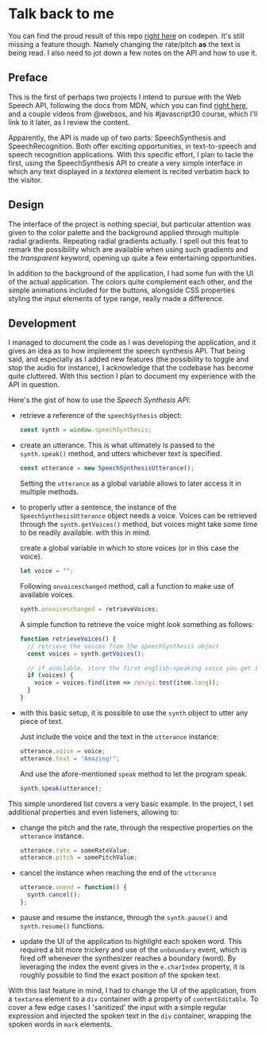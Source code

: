 # Talk back to me

You can find the proud result of this repo [right here](https://codepen.io/borntofrappe/pen/JwwJgZ) on codepen. It's still missing a feature though. Namely changing the rate/pitch **as** the text is being read. I also need to jot down a few notes on the API and how to use it.

## Preface

This is the first of perhaps two projects I intend to pursue with the Web Speech API, following the docs from MDN, which you can find [right here](https://developer.mozilla.org/en-US/docs/Web/API/Web_Speech_API), and a couple videos from @websos, and his #javascript30 course, which I'll link to it later, as I review the content.

Apparently, the API is made up of two parts: SpeechSynthesis and SpeechRecognition. Both offer exciting opportunities, in text-to-speech and speech recognition applications. With this specific effort, I plan to tacle the first, using the SpeechSynthesis API to create a very simple interface in which any text displayed in a _textarea_ element is recited verbatim back to the visitor.

## Design

The interface of the project is nothing special, but particular attention was given to the color palette and the background applied through multiple radial gradients. Repeating radial gradients actually. I spell out this feat to remark the possibility which are available when using such gradients and the _transparent_ keyword, opening up quite a few entertaining opportunities.

In addition to the background of the application, I had some fun with the UI of the actual application. The colors quite complement each other, and the simple animations included for the buttons, alongside CSS properties styling the input elements of type range, really made a difference.

## Development

I managed to document the code as I was developing the application, and it gives an idea as to how implement the speech synthesis API. That being said, and especially as I added new features (the possibility to toggle and stop the audio for instance), I acknowledge that the codebase has become quite cluttered. With this section I plan to document my experience with the API in question.

Here's the gist of how to use the _Speech Synthesis API_:

- retrieve a reference of the `speechSythesis` object:

  ```js
  const synth = window.speechSynthesis;
  ```

- create an utterance. This is what ultimately is passed to the `synth.speak()` method, and utters whichever text is specified.

  ```js
  const utterance = new SpeechSynthesisUtterance();
  ```

  Setting the `utterance` as a global variable allows to later access it in multiple methods.

- to properly utter a sentence, the instance of the `SpeechSynthesisUtterance` object needs a voice. Voices can be retrieved through the `synth.getVoices()` method, but voices might take some time to be readily available. with this in mind.

  create a global variable in which to store voices (or in this case the voice).

  ```js
  let voice = "";
  ```

  Following `onvoiceschanged` method, call a function to make use of available voices.

  ```js
  synth.onvoiceschanged = retrieveVoices;
  ```

  A simple function to retrieve the voice might look something as follows:

  ```js
  function retrieveVoices() {
    // retrieve the voices from the speechSynthesis object
    const voices = synth.getVoices();

    // if available, store the first english-speaking voice you get in the option object
    if (voices) {
      voice = voices.find(item => /en/gi.test(item.lang));
    }
  }
  ```

- with this basic setup, it is possible to use the `synth` object to utter any piece of text.

  Just include the voice and the text in the `utterance` instance:

  ```js
  utterance.voice = voice;
  utterance.text = "Amazing!";
  ```

  And use the afore-mentioned `speak` method to let the program speak.

  ```js
  synth.speak(utterance);
  ```

This simple unordered list covers a very basic example. In the project, I set additional properties and even listeners, allowing to:

- change the pitch and the rate, through the respective properties on the `utterance` instance.

  ```js
  utterance.rate = someRateValue;
  utterance.pitch = somePitchValue;
  ```

- cancel the instance when reaching the end of the `utterance`

  ```js
  utterance.onend = function() {
    synth.cancel();
  };
  ```

- pause and resume the instance, through the `synth.pause()` and `synth.resume()` functions.

- update the UI of the application to highlight each spoken word. This required a bit more trickery and use of the `onboundary` event, which is fired off whenever the synthesizer reaches a boundary (word). By leveraging the index the event gives in the `e.charIndex` property, it is roughly possible to find the exact position of the spoken text.

With this last feature in mind, I had to change the UI of the application, from a `textarea` element to a `div` container with a property of `contentEditable`. To cover a few edge cases I 'sanitized' the input with a simple regular expression and injected the spoken text in the `div` container, wrapping the spoken words in `mark` elements.
